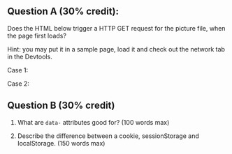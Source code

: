 ## Question A (30% credit): 

Does the HTML below trigger a HTTP GET request for the picture file, when the page first loads?  

Hint: you may put it in a sample page, load it and check out the network tab in the Devtools.

Case 1:
    <img src="mypic.jpg" style="visibility: hidden" alt="">

Case 2:
    <img src="mypic.jpg" style="display:none" alt="">


## Question B (30% credit)

1. What are `data-` attributes good for? (100 words max)

2. Describe the difference between a cookie, sessionStorage and localStorage. (150 words max)

